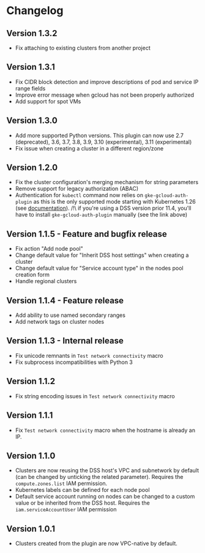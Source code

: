 # Changelog

## Version 1.3.2
- Fix attaching to existing clusters from another project

## Version 1.3.1
- Fix CIDR block detection and improve descriptions of pod and service IP range fields
- Improve error message when gcloud has not been properly authorized
- Add support for spot VMs

## Version 1.3.0
- Add more supported Python versions. This plugin can now use 2.7 (deprecated), 3.6, 3.7, 3.8, 3.9, 3.10 (experimental), 3.11 (experimental)
- Fix issue when creating a cluster in a different region/zone

## Version 1.2.0
- Fix the cluster configuration's merging mechanism for string parameters
- Remove support for legacy authorization (ABAC)
- Authentication for `kubectl` command now relies on `gke-gcloud-auth-plugin` as this is the only supported mode starting with Kubernetes 1.26 (see [documentation](https://cloud.google.com/blog/products/containers-kubernetes/kubectl-auth-changes-in-gke)).
/!\ if you're using a DSS version prior 11.4, you'll have to install `gke-gcloud-auth-plugin` manually (see the link above)

##  Version 1.1.5 - Feature and bugfix release
- Fix action "Add node pool"
- Change default value for "Inherit DSS host settings" when creating a cluster
- Change default value for "Service account type" in the nodes pool creation form
- Handle regional clusters

## Version 1.1.4 - Feature release
- Add ability to use named secondary ranges
- Add network tags on cluster nodes

## Version 1.1.3 - Internal release
- Fix unicode remnants in `Test network connectivity` macro
- Fix subprocess incompatibilities with Python 3

## Version 1.1.2
- Fix string encoding issues in `Test network connectivity` macro

## Version 1.1.1
- Fix `Test network connectivity` macro when the hostname is already an IP.

## Version 1.1.0
- Clusters are now reusing the DSS host's VPC and subnetwork by default (can be changed by unticking the related parameter). Requires the `compute.zones.list` IAM permission.
- Kubernetes labels can be defined for each node pool
- Default service account running on nodes can be changed to a custom value or be inherited from the DSS host. Requires the `iam.serviceAccountUser` IAM permission

## Version 1.0.1
- Clusters created from the plugin are now VPC-native by default.
